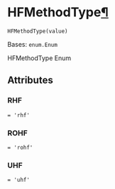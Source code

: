 # HFMethodType[¶](#hfmethodtype "Permalink to this headline")

<span id="undefined" />

`HFMethodType(value)`

Bases: `enum.Enum`

HFMethodType Enum

## Attributes

<span id="undefined" />

### RHF

`= 'rhf'`

<span id="undefined" />

### ROHF

`= 'rohf'`

<span id="undefined" />

### UHF

`= 'uhf'`
